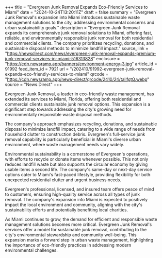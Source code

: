 +++
title = "Evergreen Junk Removal Expands Eco-Friendly Services to Miami"
date = "2024-10-24T13:20:11Z"
draft = false
summary = "Evergreen Junk Removal's expansion into Miami introduces sustainable waste management solutions to the city, addressing environmental concerns and urban sustainability goals."
description = "Evergreen Junk Removal expands its comprehensive junk removal solutions to Miami, offering fast, reliable, and environmentally responsible junk removal for both residential and commercial clients. The company prioritizes recycling, donations, and sustainable disposal methods to minimize landfill impact."
source_link = "https://newsdirect.com/news/evergreen-junk-removal-expands-premium-junk-removal-services-in-miami-516313828"
enclosure = "https://cdn.newsramp.app/banners/environment-energy-3.jpg"
article_id = 91992
feed_item_id = 7921
url = "/202410/91992-evergreen-junk-removal-expands-eco-friendly-services-to-miami"
qrcode = "https://cdn.newsramp.app/news-direct/qrcode/2410/24/tallfgtQ.webp"
source = "News Direct"
+++

<p>Evergreen Junk Removal, a leader in eco-friendly waste management, has extended its services to Miami, Florida, offering both residential and commercial clients sustainable junk removal options. This expansion is a significant step towards addressing the city's growing need for environmentally responsible waste disposal methods.</p><p>The company's approach emphasizes recycling, donations, and sustainable disposal to minimize landfill impact, catering to a wide range of needs from household clutter to construction debris. Evergreen's full-service junk removal capability is particularly beneficial in Miami's diverse urban environment, where waste management needs vary widely.</p><p>Environmental sustainability is a cornerstone of Evergreen's operations, with efforts to recycle or donate items whenever possible. This not only reduces landfill waste but also supports the circular economy by giving usable items a second life. The company's same-day or next-day service options cater to Miami's fast-paced lifestyle, providing flexibility for both unexpected residential clutter and urgent business needs.</p><p>Evergreen's professional, licensed, and insured team offers peace of mind to customers, ensuring high-quality service across all types of junk removal. The company's expansion into Miami is expected to positively impact the local environment and community, aligning with the city's sustainability efforts and potentially benefiting local charities.</p><p>As Miami continues to grow, the demand for efficient and responsible waste management solutions becomes more critical. Evergreen Junk Removal's services offer a model for sustainable junk removal, contributing to the city's environmental stewardship and community well-being. This expansion marks a forward step in urban waste management, highlighting the importance of eco-friendly practices in addressing modern environmental challenges.</p>